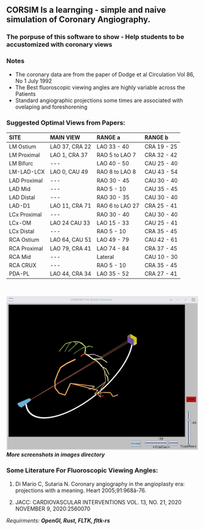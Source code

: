 
## CORSIM Is a learnging - simple and naive  simulation of Coronary Angiography.

### The porpuse of this software to show - Help students to be accustomized with coronary views


### Notes
-  The coronary  data are   from  the paper of Dodge et al Circulation Vol 86, No 1 July 1992
-  The Best fluoroscopic viewing angles are highly variable across the Patients
- Standard angiographic projections some times are associated with ovelaping and foreshorening 

### Suggested  Optimal Views from Papers: 


SITE  | MAIN    VIEW           | RANGE  a     | RANGE b   |   
:---       | :---               | :---         | :--- |        
LM Ostium | LAO 37, CRA 22    | LAO 33 - 40 | CRA 19 - 25 |
LM Proximal|  LAO 1,  CRA 37  | RAO 5 to LAO 7 | CRA 32 - 42 | 
LM Bifurc       |---              | LAO 40 - 50         | CAU 25 - 40 |            
LM-LAD-LCX    |LAO 0,  CAU 49  |RAO 8 to LAO 8  | CAU 43 - 54      | 
LAD Proximal     | ---               | RAO 30 - 45          | CAU 30 - 40 |  
LAD Mid     | ---               | RAO 5 - 10          | CAU 35 - 45 |  
LAD Distal     | ---               | RAO 30 - 35          | CAU 30 - 40 |  
LAD-D1    |LAO 11, CRA 71   | RAO 6 to LAO 27     | CRA 25 - 41 |
LCx Proximal   | ---   | RAO 30 - 40     | CAU 30 - 40     |
LCx-OM    |LAO 24  CAU 33   | LAO 15 - 33     | CAU 25 - 41     |
LCx Distal   | ---   | RAO 5 - 10     | CRA 35 - 45     |
RCA Ostium    |LAO 64, CAU 51       | LAO 49 - 79        | CAU 42 - 61 |      
RCA Proximal     | LAO 79, CRA 41 | LAO 74 - 84 | CRA 37 - 45     | 
RCA Mid     | --- | Lateral | CAU 10 - 30     | 
RCA CRUX     | ---               | RAO 5 - 10          | CRA 35 - 45 |  
PDA-PL    |  LAO 44, CRA 34 |  LAO 35 - 52         | CRA 27 - 41 |    
<br/>

![Spider View](images/spider.jpg)
***More screenshots in images directory***

### Some Literature For Fluoroscopic Viewing Angles:

1. Di Mario C, Sutaria N. Coronary angiography in
the angioplasty era: projections with a meaning.
Heart 2005;91:968â-76.

2. JACC: CARDIOVASCULAR INTERVENTIONS VOL. 13, NO. 21, 2020 NOVEMBER 9, 2020:2560070

*Requirments:*
***OpenGl, Rust, FLTK, fltk-rs***



 
